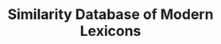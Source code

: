 ---
schema: default
title: Similarity Database of Modern Lexicons
organization: DataScientia Foundation
notes: >-
  A database that quantifies the similarity of the contemporary lexicons of
  hundreds of languages.
resources:
  - name: Lexical similarity data
    url: >-
      http://ukc.disi.unitn.it/wp-content/uploads/2021/06/similarities_1.0.tsv.zip
    format: ''
    license: ''
    last_updated: '' 
    created: ''
    size: ''
    release_date: '' 
    distribution_document: ''
    language: ''
category:
  - Cross-Lingual Datasets
maintainer: Gábor Bella
maintainer_email: mr.gabor.bella@gmail.com
tags: ''
provenance: ''
version: '1.0'
dataset_level: Language Level (L1-2)
dataset_access: Open Access
---